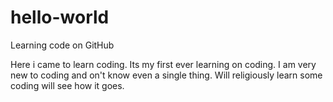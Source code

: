 # hello-world
Learning code on GitHub

Here i came to learn coding. Its my first ever learning on coding. I am very new to coding and on't know even a single thing.
Will religiously learn some coding will see how it goes.
